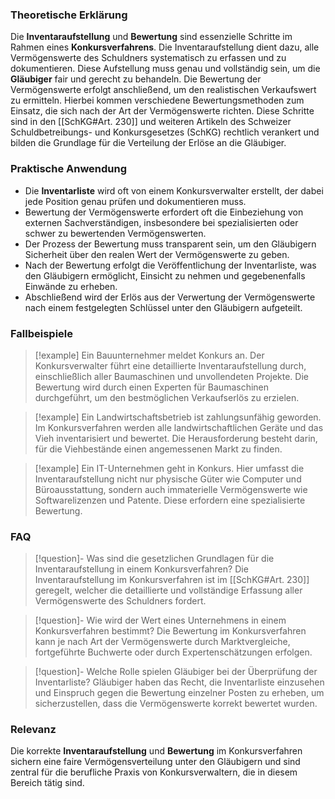 ### Theoretische Erklärung
Die **Inventaraufstellung** und **Bewertung** sind essenzielle Schritte im Rahmen eines **Konkursverfahrens**. Die Inventaraufstellung dient dazu, alle Vermögenswerte des Schuldners systematisch zu erfassen und zu dokumentieren. Diese Aufstellung muss genau und vollständig sein, um die **Gläubiger** fair und gerecht zu behandeln. Die Bewertung der Vermögenswerte erfolgt anschließend, um den realistischen Verkaufswert zu ermitteln. Hierbei kommen verschiedene Bewertungsmethoden zum Einsatz, die sich nach der Art der Vermögenswerte richten. Diese Schritte sind in den [[SchKG#Art. 230]] und weiteren Artikeln des Schweizer Schuldbetreibungs- und Konkursgesetzes (SchKG) rechtlich verankert und bilden die Grundlage für die Verteilung der Erlöse an die Gläubiger.

### Praktische Anwendung
- Die **Inventarliste** wird oft von einem Konkursverwalter erstellt, der dabei jede Position genau prüfen und dokumentieren muss.
- Bewertung der Vermögenswerte erfordert oft die Einbeziehung von externen Sachverständigen, insbesondere bei spezialisierten oder schwer zu bewertenden Vermögenswerten.
- Der Prozess der Bewertung muss transparent sein, um den Gläubigern Sicherheit über den realen Wert der Vermögenswerte zu geben.
- Nach der Bewertung erfolgt die Veröffentlichung der Inventarliste, was den Gläubigern ermöglicht, Einsicht zu nehmen und gegebenenfalls Einwände zu erheben.
- Abschließend wird der Erlös aus der Verwertung der Vermögenswerte nach einem festgelegten Schlüssel unter den Gläubigern aufgeteilt.

### Fallbeispiele
>[!example] Ein Bauunternehmer meldet Konkurs an. Der Konkursverwalter führt eine detaillierte Inventaraufstellung durch, einschließlich aller Baumaschinen und unvollendeten Projekte. Die Bewertung wird durch einen Experten für Baumaschinen durchgeführt, um den bestmöglichen Verkaufserlös zu erzielen.

>[!example] Ein Landwirtschaftsbetrieb ist zahlungsunfähig geworden. Im Konkursverfahren werden alle landwirtschaftlichen Geräte und das Vieh inventarisiert und bewertet. Die Herausforderung besteht darin, für die Viehbestände einen angemessenen Markt zu finden.

>[!example] Ein IT-Unternehmen geht in Konkurs. Hier umfasst die Inventaraufstellung nicht nur physische Güter wie Computer und Büroausstattung, sondern auch immaterielle Vermögenswerte wie Softwarelizenzen und Patente. Diese erfordern eine spezialisierte Bewertung.

### FAQ
>[!question]- Was sind die gesetzlichen Grundlagen für die Inventaraufstellung in einem Konkursverfahren?
>Die Inventaraufstellung im Konkursverfahren ist im [[SchKG#Art. 230]] geregelt, welcher die detaillierte und vollständige Erfassung aller Vermögenswerte des Schuldners fordert.

>[!question]- Wie wird der Wert eines Unternehmens in einem Konkursverfahren bestimmt?
>Die Bewertung im Konkursverfahren kann je nach Art der Vermögenswerte durch Marktvergleiche, fortgeführte Buchwerte oder durch Expertenschätzungen erfolgen.

>[!question]- Welche Rolle spielen Gläubiger bei der Überprüfung der Inventarliste?
>Gläubiger haben das Recht, die Inventarliste einzusehen und Einspruch gegen die Bewertung einzelner Posten zu erheben, um sicherzustellen, dass die Vermögenswerte korrekt bewertet wurden.

### Relevanz
Die korrekte **Inventaraufstellung** und **Bewertung** im Konkursverfahren sichern eine faire Vermögensverteilung unter den Gläubigern und sind zentral für die berufliche Praxis von Konkursverwaltern, die in diesem Bereich tätig sind.